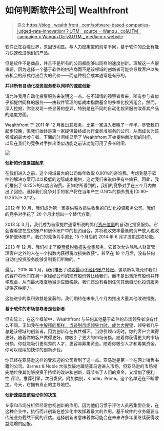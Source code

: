 # 如何判断软件公司| Wealthfront

> 原文:[https://blog . wealth front . com/software-based-companies-judged-rate-innovation/？UTM _ source = Wanqu . co&UTM _ campaign = Wanqu+Daily&UTM _ medium = website](https://blog.wealthfront.com/software-based-companies-judged-rate-innovation/?utm_source=wanqu.co&utm_campaign=Wanqu+Daily&utm_medium=website)

软件正在吞噬世界，原因很明显。与人力密集型的前辈不同，基于软件的企业有能力快速改进他们的产品。

但是软件不是商品，并且不是所有的公司都能够以同样的速度创新。理解这一点很重要，因为选择一个基于软件的供应商而不是该领域的创新者可能会导致客户以失去机会的形式付出巨大的代价——而这种机会成本通常是有形的。

**并非所有自动化投资服务都以同样的速度创新**

请允许我用自动化投资服务来说明这一点。在不知情的观察者看来，所有参与者似乎都提供同样的服务——由软件管理的低成本指数基金的多样化投资组合。然而，深入挖掘，你会发现一些显著的差异，特别是在不同的自动化投资服务改善其产品的速度方面。

Wealthfront 于 2011 年 12 月推出其服务，比第一家进入者晚了一年半。尽管我们起步较晚，但我们始终是第一家提供最终成为行业标准服务的公司，从而成长为该领域的最大参与者。下面的时间线显示了 Wealthfront 开始提供新功能的时间，以及在我们的竞争对手推出类似功能之前该功能可用了多长时间:

![](../Images/a5c22c8aba3f6a18fa401480ed7941bc.png)

**创新的价值累加起来**

在我们进入之前，这个领域最大的公司每年收取 0.90%的咨询费。考虑到基于软件的解决方案可以以极低的边际成本提供，这对我们来说似乎有些疯狂。因此，我们推出了 0.25%的年度咨询费。正如你所看到的，我们的竞争对手在三个月内做出了回应。选择我们竞争对手的客户将在当年产生 0.16%的额外费用((0.90–0.25%)* 3/12)。

2012 年 10 月，我们成为第一家提供税收损失收集的自动化投资服务公司。我们的竞争对手花了 20 个月才想出一个替代方案。

2013 年 3 月，我们成为首家提供通常所说的优化[资产位置](https://www.wealthfront.com/blog/differentiated-asset-location-a-case-for-certain-young-investors/)的自动化投资服务。它会查看您在应税账户和退休账户中的投资组合，并将税收效率最低的资产放入税收保护退休账户。我们的竞争对手直到 15 个月后的 2014 年 6 月才提供这项功能。

2013 年 12 月，我们推出了[股票级税收损失收集](https://www.wealthfront.com/tax-optimized-direct-indexing)服务。它首次允许除私人财富管理客户之外的人在一个指数内获得税收损失收获*。甚至在 18 个月后，没有任何自动化投资服务能够复制我们所做的。*

最后，2015 年 1 月，我们推出了[税收最小化经纪账户转账](https://www.wealthfront.com/blog/introducing-tax-minimized-brokerage-account-transfers/)。这项新功能允许我们的客户将他们在另一家经纪公司的现有股份转让给我们，而不是出售所有股份并转移现金，从而最大限度地减少应缴税款。我们还没有看到任何其他自动化投资服务提供这种能力。

这些进步的累积效益是显著的。我们期待在未来几个月内推出大量其他改进措施。

**基于软件的市场领导者是创新者**

但实际上，在这个框架中，Wealthfront 与任何其他基于软件的市场领导者没有什么不同。正如我在[中解释的那样，当谈到市场领导力时，成为大猩猩](http://firstround.com/review/When-it-Comes-to-Market-Leadership-Be-the-Gorilla/)，领导者几乎总是该领域的创新者，因为创新存在良性循环。当你引领市场时，你的客户会做得更好。随着你的客户做得更好，你吸引了更大的市场份额。随着你获得更大的市场份额，你就能吸引更优秀的人才，更容易筹集资金。随着你吸引人才和筹集资金，你可以继续加快你的创新步伐。

你已经在亚马逊这样的受欢迎的公司看到了这一点。亚马逊是第一个在网上销售书籍的公司。Barnes & Noble 大张旗鼓地跟随亚马逊进入市场，但亚马逊的市场领先地位使其能够投资于持续的改进和创新，既节省了人们的资金，又增加了便利性:评论。推荐引擎，次日发货，附加类别，Kindle，Prime。这个名单还在不断增加。今天，它拥有真正的主导地位。

**创新速度应该驱动你的决策**

专家和市场分析师经常忽视创新的作用，因为他们习惯于评估人员密集型企业，在这种企业中，执行而非创新在差异化中发挥着最大的作用。基于软件的业务需要与传统业务截然不同的评估。选择创新者意味着你可能会在未来许多年里继续获得收益递增的回报。